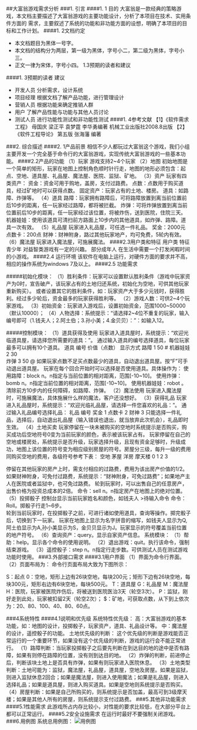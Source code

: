 ##大富翁游戏需求分析
###1. 引言
####1. 1 目的
大富翁是一款经典的策略游戏，本文档主要描述了大富翁游戏的主要功能设计，分析了本项目在技术、实用条件方面的 需求，主要叙述了系统的功能和非功能方面的设想，明确了本项目的目标和工作计划。
####1. 2文档约定
- 本文档题目为黑体一号字。
- 本文档的结构分为两层，第一级为黑体，字号小二，第二级为黑体，字号小三。
- 正文一律为宋体，字号小四。
1.3预期的读者和建议
    
####1. 3预期的读者	建议
- 开发人员	分析需求，设计系统
- 项目经理	根据文档了解产品功能，进行管理设计
- 营销人员	根据功能来确定推销人群
- 用户	了解产品性能与功能与其他人员讨论
- 测试人员	进行功能性测试和非功能性测试
####1. 4参考文献
【1】《软件需求工程》 毋国庆 梁正平 袁梦霆 李华勇编著 机械工业出版社2008.8出版
【2】 《软件工程导论》 第五版 张海藩 编著

###2. 综合描述
####2. 1产品前景
  相信不少人都玩过大富翁这个游戏，我们小组主要开发一个完全基于命令行的大富翁游戏，实现传统大富翁游戏的一些基本功能。
####2.2产品的功能
   （1）玩家
       游戏支持2~4个玩家
   （2）地图
      初始地图是一个简单的矩形，玩家在地图上控制角色顺时针行走，地图的地形必须包含：起点、空地、道具屋、礼品屋、魔法屋、医院、监狱、矿地。
   （3）资产
      玩家有四类资产：
        资金：资金可用于购地，盖房，支付过路费。
        点数：点数用于购买道具，经过矿地时可以获得点数。
        固定资产：玩家占有的土地、楼房。
        道具：如路障、炸弹等。
（4）道具
    路障：玩家拥有路障后，可将路障放置到离当前位置前后10步的距离，任一玩家经过路障，都将被拦截。
    炸弹：可将炸弹放置到离当前位置前后10步的距离，任一玩家经过该位置，将被炸伤，送到医院，住院三天。
    机器娃娃：使用该道具可清扫前方路面上10步内的其他道具，如炸弹、路障。道具一次有效。
（5）礼品屋
玩家进入礼品屋，可任选一件礼品。
 奖金：2000元
 点数卡：200点
 财神：财神附身，路过其他玩家地产，均可免费，5轮内有效。
（6）魔法屋
    玩家进入魔法屋，可施展魔法。
####2.3用户类和特征
用户类	特征
青少年	对益智类游戏有一定的兴趣。
部分成年人	在生活中需要一个打发闲暇时间的小游戏。
####2.4 运行环境
该软件在电脑上运行，对硬件方面的要求并不高，相应的操作系统为windows 7及以上。
####2.5 功能需求
 

#####初始化模块：
（1）胜利条件：玩家可以设置默认胜利条件（游戏中玩家资产为0时，宣告破产，该玩家占有的土地归还系统，初始化为空地，可供其他玩家重新购买）。
或者设置其它的胜利条件，如：玩家资产大于多少元钱时，获得胜利。经过多少轮后，资金最多的玩家获得胜利等。
（2）游戏人数：可供2~4个玩家游戏。
（3）初始资金：玩家进入游戏后，设置初始资金，范围1000~50000（默认10000）；
（4）人物选择：系统提示：“请选择2~4位不重复的玩家，输入编号即可（1.钱夫人；2.阿土伯；3.孙小美；4.金贝贝）：”：如输入12。

#####控制模块：
（1）道具获得及使用
玩家进入道具屋时，系统提示：“欢迎光临道具屋，请选择您所需要的道具：”。
  通过输入道具的编号选择道具，每位玩家最多可以拥有10个道具。
道具	编号	价值（点数）	显示方式
路障	1	50	#
机器娃娃	2	30	
炸弹	3	50	@
如果玩家点数不足买点数最少的道具，自动退出道具屋。按“F”可手动退出道具屋。
玩家在每个回合开始时可以选择是否使用道具。具体操作为：
使用路障：block n。n指定与当前位置的相对距离，范围[-10~10]。
使用炸弹：bomb n。n指定当前位置的相对距离，范围[-10~10]。
使用机器娃娃：robot 。清除前方10步内的任何障碍，如路障、炸弹。
（2）魔法使用
玩家进入魔法屋时，可施展魔法，具体施展什么样的魔法，客户还没想好。
    （3）获得礼品
  玩家进入礼品屋时，系统提示：“欢迎光临礼品屋，请选择一件您喜欢的礼品：”。
  通过输入礼品编号选择礼品：
礼品	编号
奖金	1
点数卡	2
财神	3
只能选择一件礼品，选择后，自动退出礼品屋（输入错误也退出，就当放弃此次机会），礼品即时生效。
（4）土地买卖
玩家停留在一块未被购买的空地时系统提示是否购买，购买成功后空地符号0变为当前玩家的颜色，表示被该玩家占有。
    玩家停留在自己的空地或楼房处，系统提示是否升级，玩家选择升级，且现有资金足够时，升级成功，地图上该位置的符号变为相应级别房屋的符号。房屋分三级，每升一级的费用同购买空地的费用，各级符号参考下表：
空地	茅屋	洋房	摩天楼
0	1	2	3

停留在其他玩家的房产上时，需支付相应的过路费，费用为该出房产价值的1/2。如果财神附身，可免付过路费，系统提示：“财神附身，可免过路费”；如果地产主人在医院或者监狱中，也可免过路费。
 轮到玩家时，可以出售自己的任意房产，出售价格为投资总成本的2倍。
 命令：sell n。n指定房产在地图上的绝对位置。
（5）投掷骰子
控制台显示当前玩家姓名和颜色，如钱夫人 >待输入命令
命令：Roll。掷骰子行走1~6步。  
轮到当前玩家时，在投掷骰子之前，可进行诸如使用道具，查询等操作。掷完骰子后，切换到下一玩家。
 玩家在地图上显示为名字拼音的缩写，如钱夫人显示为Q,阿土伯显示为A,孙小美显示为S，金贝贝显示为J。玩家显示的符号覆盖当前位置的地产符号。
（6）查询资产：query。显示自家资产信息。
系统模块：
（1）帮助：help。显示各个命令的使用说明。
 （2）退出游戏：quit。执行该命令，强制结束游戏。
（3）遥控骰子：step n。n指定行走步数。可供测试人员在测试游戏功能时使用。
###3.外部接口需求
####3.1用户界面
   （1）界面为命令行界面。
   （2）页面布局为：
  命令行页面布局大致为下图所示：
 

S：起点
0：空地，矩形上边有26块空地，每块200元；矩形下边有26块空地，每块300元，矩形右边有6块空地，每块500元。
T：道具屋
G：礼品屋
M：魔法屋
H：医院，玩家被医院炸伤后，将被送到医院医治3天（轮空3次）。
P：监狱，刚好走到此处，玩家被扣留2天（轮空2次）；
$：矿地，可获取点数，从下到上依次为：20、80、100、40、80、60点。

###4系统特性
####4.1说明和优先级 
系统特性优先级：
高：大富翁游戏的基本功能，如：地图的设计，投掷骰子，玩家资产，道具、礼品设计等。
中：魔法屋的设计，遥控骰子的功能。
   土地优先级的判断：
  这个优先级的判断是游戏能否正常运行的一个重要环节，如果没有这个优先级的判断，游戏的运行会不能正常进行。
   （1）路障判断：当玩家投掷骰子之后要先判断在到达目的地的途中是否有路障，如果有则停在路障的位置，没有则到达目的地。
（2）炸弹的判断，前进停止后，判断该块土地上是否具有炸弹，如果有则玩家进入医院休息。
（3）土地类型判断：土地可能为：监狱，魔法屋，礼品屋，道具屋，空地及房屋。如果是监狱，则进入监狱休息2回合；如果是魔法屋，则进入使用魔法；如果是礼品屋，则进入选择礼品；如果是道具屋，则进入购买道具。如果是空地则系统提示是否购买。
（4）房屋判断：如果是自己所购买的，则系统提示是否加盖，最高可到3级摩天楼；如果是其他人所有的房屋，则系统提示支付过路费。
###5.其他非功能需求
####5.1性能需求
此游戏所占内存比较小，对性能的要求比较低，在大部分平台上都可以正常运行。
####5.2安全设施需求
 在运行时最好不要强制关闭游戏。
###6.用例图
系统总用例图：
 ![用例图](https://github.com/JPDONG/Rich_9/Pictures/用例图.png)
